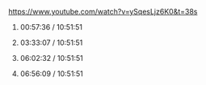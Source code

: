 https://www.youtube.com/watch?v=ySqesLjz6K0&t=38s

1.  00:57:36 / 10:51:51

2.  03:33:07 / 10:51:51

3.  06:02:32 / 10:51:51

4.  06:56:09 / 10:51:51
